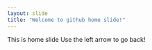 ```yaml
---
layout: slide
title: "Welcome to github home slide!"
---
```

This is home slide
Use the left arrow to go back!